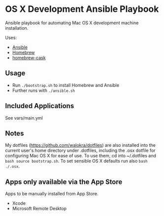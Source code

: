 # OS X Development Ansible Playbook

Ansible playbook for automating Mac OS X development machine installation.

Uses:
* [Ansible](http://www.ansible.com/)
* [Homebrew](http://brew.sh/)
* [homebrew-cask](https://github.com/caskroom/homebrew-cask)

## Usage

* Run `./bootstrap.sh` to install Homebrew and Ansible
* Further runs with `./ansible.sh`

## Included Applications

See vars/main.yml

## Notes

My dotfiles (https://github.com/walokra/dotfiles) are also installed into the current user's home directory under .dotfiles, including the .osx dotfile for configuring Mac OS X for ease of use. To use them, cd into ~/.dotfiles and ```bash
source bootstrap.sh```. To set sensible OS X defaults run also ```bash ./.osx```.

## Apps only available via the App Store

Apps to be manually installed from App Store.

* Xcode
* Microsoft Remote Desktop
